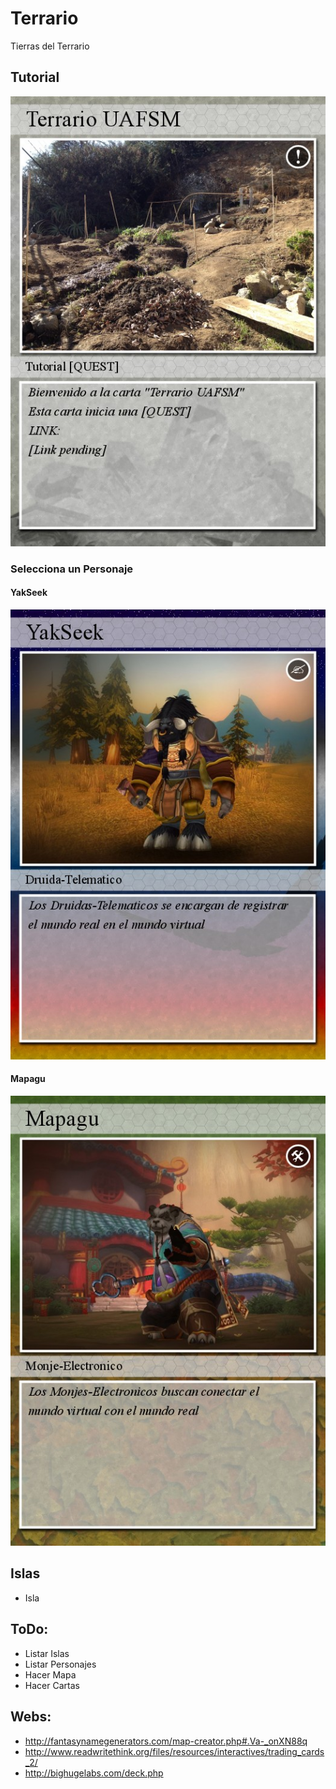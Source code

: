 # Terrario
Tierras del Terrario

## Tutorial

![Terrario UAFSM](/Cards/deckcefefae90e2a6f631a55dc59d84bc7a1e0f93335.jpg)

### Selecciona un Personaje

#### YakSeek

![YakSeek](/Cards/deck70aaf0ee25f27b73b20199990437f9f3a00a5c32.jpg)

#### Mapagu

![Mapagu](/Cards/deck9344021e5fdb2488eb92f569cc0d1520d416d8be.jpg)


## Islas

- Isla 





## ToDo:

- Listar Islas
- Listar Personajes
- Hacer Mapa
- Hacer Cartas 

## Webs:

- http://fantasynamegenerators.com/map-creator.php#.Va-_onXN88q
- http://www.readwritethink.org/files/resources/interactives/trading_cards_2/
- http://bighugelabs.com/deck.php
